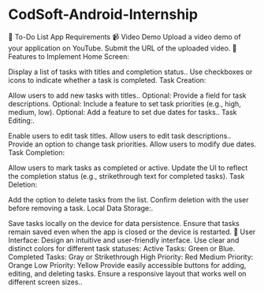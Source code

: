 # CodSoft-Android-Internship

📝 To-Do List App Requirements
📹 Video Demo
Upload a video demo of your application on YouTube.
Submit the URL of the uploaded video.
🚀 Features to Implement
Home Screen:

Display a list of tasks with titles and completion status..
Use checkboxes or icons to indicate whether a task is completed.
Task Creation:

Allow users to add new tasks with titles..
Optional: Provide a field for task descriptions.
Optional: Include a feature to set task priorities (e.g., high, medium, low).
Optional: Add a feature to set due dates for tasks..
Task Editing:.

Enable users to edit task titles.
Allow users to edit task descriptions..
Provide an option to change task priorities.
Allow users to modify due dates.
Task Completion:

Allow users to mark tasks as completed or active.
Update the UI to reflect the completion status (e.g., strikethrough text for completed tasks).
Task Deletion:

Add the option to delete tasks from the list.
Confirm deletion with the user before removing a task.
Local Data Storage:.

Save tasks locally on the device for data persistence.
Ensure that tasks remain saved even when the app is closed or the device is restarted.
🎨 User Interface:
Design an intuitive and user-friendly interface.
Use clear and distinct colors for different task statuses:
Active Tasks: Green or Blue.
Completed Tasks: Gray or Strikethrough
High Priority: Red
Medium Priority: Orange
Low Priority: Yellow
Provide easily accessible buttons for adding, editing, and deleting tasks.
Ensure a responsive layout that works well on different screen sizes..
 

